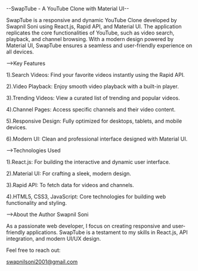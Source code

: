 --SwapTube - A YouTube Clone with Material UI--

SwapTube is a responsive and dynamic YouTube Clone developed by Swapnil Soni using React.js, Rapid API, 
and Material UI. The application replicates the core functionalities of YouTube, such as video search, playback,
and channel browsing. With a modern design powered by Material UI, SwapTube ensures a seamless and user-friendly 
experience on all devices.

-->Key Features

1).Search Videos: Find your favorite videos instantly using the Rapid API.

2).Video Playback: Enjoy smooth video playback with a built-in player.

3).Trending Videos: View a curated list of trending and popular videos.

4).Channel Pages: Access specific channels and their video content.

5).Responsive Design: Fully optimized for desktops, tablets, and mobile devices.

6).Modern UI: Clean and professional interface designed with Material UI.

-->Technologies Used

1).React.js: For building the interactive and dynamic user interface.

2).Material UI: For crafting a sleek, modern design.

3).Rapid API: To fetch data for videos and channels.

4).HTML5, CSS3, JavaScript: Core technologies for building web functionality and styling.

-->About the Author
Swapnil Soni

As a passionate web developer, I focus on creating responsive and user-friendly applications. SwapTube is a testament to my skills in React.js, API integration, and modern UI/UX design.

Feel free to reach out:

swapnilsoni2001@gmail.com
